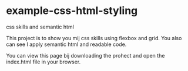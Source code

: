# example-css-html-styling
css skills and semantic html

This project is to show you mij css skills using flexbox and grid. You also can see I apply semantic html and readable code.

You can view this page bij downloading the prohect and open the index.html file in your browser.

